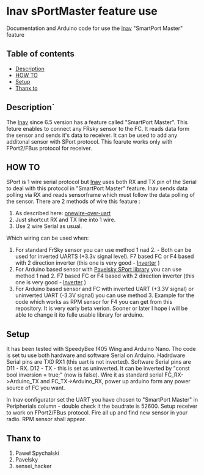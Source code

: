 
# Inav sPortMaster feature use 
Documentation and Arduino code for use the [Inav](https://github.com/iNavFlight/inav) "SmartPort Master" feature

## Table of contents
* [Description](#description)
* [HOW TO](#how-to)
* [Setup](#setup)
* [Thanx to](#Thanx-to)

## Description`
The [Inav](https://github.com/iNavFlight/inav) since 6.5 version has a feature called "SmartPort Master". This feture enables to connect any FRsky sensor to the FC. It reads data form the sensor and sends it's data to receiver. 
It can be used to add any additonal sensor with SPort protocol. This fearute works only with FPort2/FBus protocol for receiver. 

## HOW TO
SPort is 1 wire serial protocol but [Inav](https://github.com/iNavFlight/inav) uses both RX and TX pin of the Serial to deal with this protocol in "SmartPort Master" feature. 
Inav sends data polling via RX and reads sensorframe which must follow the data polling of the sensor. There are 2 methods of wire this feature : 

1. As described here:  [onewire-over-uart](https://github.com/dword1511/onewire-over-uart)
2. Just shortcut RX and TX line into 1 wire.
3. Use 2 wire Serial as usual.

Which wiring can be used when:    
1. For standard FrSky sensor you can use method 1 nad 2. - Both can be used for inverted UARTS (+3.3v signal level).
   F7 based FC or F4 based with 2 direction inverter (this one is very good - [Inverter](https://quadmeup.com/smartport-inverter-for-f4-flight-controllers/) )
2. For Arduino based sensor with [Pavelsky SPort library](https://www.rcgroups.com/forums/showthread.php?2245978-FrSky-S-Port-telemetry-library-easy-to-use-and-configurable) you can use method 1 nad 2.
   F7 based FC or F4 based with 2 direction inverter (this one is very good - [Inverter](https://quadmeup.com/smartport-inverter-for-f4-flight-controllers/) )
3. For Arduino based sensor and FC with inverted UART (+3.3V signal) or uninverted UART (-3.3V signal) you can use method 3. Example for the code which works as RPM sensor for F4 you can get from this repository.
   It is very early beta verion. Sooner or later I hope i will be able to change it ito fulle usable library for arduino.


## Setup

It has been tested with SpeedyBee f405 Wing and Arduino Nano.
Tho code is set tu use both hardware and software Serial on Arduino. Hadrdware Serial pins are TX0 RX1 (this uart is not inverted). Software Serial pins are D11 - RX. D12 - TX - this is set as uninverted.
It can be inverted by "const bool inversion = true;" (now is false).
Wire it as standard serial FC_RX->Arduino_TX and FC_TX->Arduino_RX, power up arduino form any power source of FC you want. 

In Inav configurator set the UART you have chosen to "SmartPort Master" in Peripherials column - double check it the baudrate is 52600.
Setup receiver to work on FPort2/FBus protocol.
Fire all up and find new sensor in your radio. RPM sensor shall appear. 

## Thanx to 

1. Paweł Spychalski
2. Pavelsky
3. sensei_hacker

   
